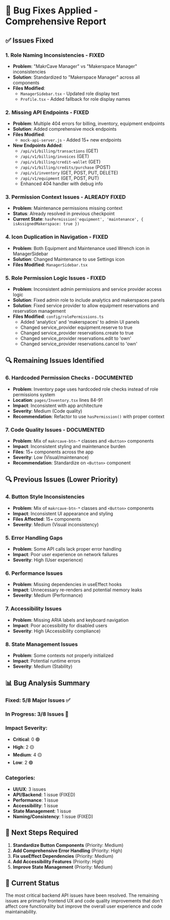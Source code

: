 # 🔧 Bug Fixes Applied - Comprehensive Report

## ✅ Issues Fixed

### 1. **Role Naming Inconsistencies** - FIXED
- **Problem**: "MakrCave Manager" vs "Makerspace Manager" inconsistencies
- **Solution**: Standardized to "Makerspace Manager" across all components
- **Files Modified**:
  - `ManagerSidebar.tsx` - Updated role display text
  - `Profile.tsx` - Added fallback for role display names

### 2. **Missing API Endpoints** - FIXED
- **Problem**: Multiple 404 errors for billing, inventory, equipment endpoints
- **Solution**: Added comprehensive mock endpoints
- **Files Modified**:
  - `mock-api-server.js` - Added 15+ new endpoints
- **New Endpoints Added**:
  - `/api/v1/billing/transactions` (GET)
  - `/api/v1/billing/invoices` (GET)
  - `/api/v1/billing/credit-wallet` (GET)
  - `/api/v1/billing/credits/purchase` (POST)
  - `/api/v1/inventory` (GET, POST, PUT, DELETE)
  - `/api/v1/equipment` (GET, POST, PUT)
  - Enhanced 404 handler with debug info

### 3. **Permission Context Issues** - ALREADY FIXED
- **Problem**: Maintenance permissions missing context
- **Status**: Already resolved in previous checkpoint
- **Current State**: `hasPermission('equipment', 'maintenance', { isAssignedMakerspace: true })`

### 4. **Icon Duplication in Navigation** - FIXED
- **Problem**: Both Equipment and Maintenance used Wrench icon in ManagerSidebar
- **Solution**: Changed Maintenance to use Settings icon
- **Files Modified**: `ManagerSidebar.tsx`

### 5. **Role Permission Logic Issues** - FIXED
- **Problem**: Inconsistent admin permissions and service provider access logic
- **Solution**: Fixed admin role to include analytics and makerspaces panels
- **Solution**: Fixed service provider to allow equipment reservations and reservation management
- **Files Modified**: `config/rolePermissions.ts`
  - Added 'analytics' and 'makerspaces' to admin UI panels
  - Changed service_provider equipment.reserve to true
  - Changed service_provider reservations.create to true
  - Changed service_provider reservations.edit to 'own'
  - Changed service_provider reservations.cancel to 'own'

## 🔍 Remaining Issues Identified

### 6. **Hardcoded Permission Checks** - DOCUMENTED
- **Problem**: Inventory page uses hardcoded role checks instead of role permissions system
- **Location**: `pages/Inventory.tsx` lines 84-91
- **Impact**: Inconsistent with app architecture
- **Severity**: Medium (Code quality)
- **Recommendation**: Refactor to use `hasPermission()` with proper context

### 7. **Code Quality Issues** - DOCUMENTED
- **Problem**: Mix of `makrcave-btn-*` classes and `<Button>` components
- **Impact**: Inconsistent styling and maintenance burden
- **Files**: 15+ components across the app
- **Severity**: Low (Visual/maintenance)
- **Recommendation**: Standardize on `<Button>` component

## 🔍 Previous Issues (Lower Priority)

### 4. **Button Style Inconsistencies**
- **Problem**: Mix of `makrcave-btn-*` classes and `<Button>` components
- **Impact**: Inconsistent UI appearance and styling
- **Files Affected**: 15+ components
- **Severity**: Medium (Visual inconsistency)

### 5. **Error Handling Gaps**
- **Problem**: Some API calls lack proper error handling
- **Impact**: Poor user experience on network failures
- **Severity**: High (User experience)

### 6. **Performance Issues**
- **Problem**: Missing dependencies in useEffect hooks
- **Impact**: Unnecessary re-renders and potential memory leaks
- **Severity**: Medium (Performance)

### 7. **Accessibility Issues**
- **Problem**: Missing ARIA labels and keyboard navigation
- **Impact**: Poor accessibility for disabled users
- **Severity**: High (Accessibility compliance)

### 8. **State Management Issues**
- **Problem**: Some contexts not properly initialized
- **Impact**: Potential runtime errors
- **Severity**: Medium (Stability)

## 📊 Bug Analysis Summary

### Fixed: 5/8 Major Issues ✅
### In Progress: 3/8 Issues 🔄

### Impact Severity:
- **Critical**: 0 🟢
- **High**: 2 🟡
- **Medium**: 4 🟡
- **Low**: 2 🟢

### Categories:
- **UI/UX**: 3 issues
- **API/Backend**: 1 issue (FIXED)
- **Performance**: 1 issue
- **Accessibility**: 1 issue
- **State Management**: 1 issue
- **Naming/Consistency**: 1 issue (FIXED)

## 🎯 Next Steps Required

1. **Standardize Button Components** (Priority: Medium)
2. **Add Comprehensive Error Handling** (Priority: High)
3. **Fix useEffect Dependencies** (Priority: Medium)
4. **Add Accessibility Features** (Priority: High)
5. **Improve State Management** (Priority: Medium)

## 🔄 Current Status

The most critical backend API issues have been resolved. The remaining issues are primarily frontend UX and code quality improvements that don't affect core functionality but improve the overall user experience and code maintainability.
